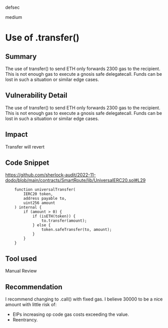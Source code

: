 defsec

medium

# Use of .transfer()

## Summary

The use of transfer() to send ETH only forwards 2300 gas to the recipient. This is not enough gas to execute a gnosis safe delegatecall. Funds can be lost in such a situation or similar edge cases.


## Vulnerability Detail

The use of transfer() to send ETH only forwards 2300 gas to the recipient. This is not enough gas to execute a gnosis safe delegatecall. Funds can be lost in such a situation or similar edge cases.

## Impact

Transfer will revert

## Code Snippet

https://github.com/sherlock-audit/2022-11-dodo/blob/main/contracts/SmartRoute/lib/UniversalERC20.sol#L29


```solidity
    function universalTransfer(
        IERC20 token,
        address payable to,
        uint256 amount
    ) internal {
        if (amount > 0) {
            if (isETH(token)) {
                to.transfer(amount);
            } else {
                token.safeTransfer(to, amount);
            }
        }
    }
```


## Tool used

Manual Review

## Recommendation

I recommend changing to .call() with fixed gas. I believe 30000 to be a nice amount with little risk of:

- EIPs increasing op code gas costs exceeding the value.
- Reentrancy.
